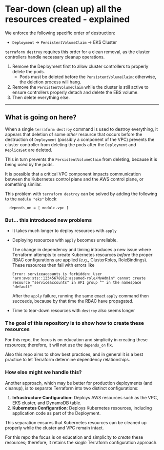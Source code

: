 # Tear-down (clean up) all the resources created - explained


We enforce the following specific order of destruction:
* `Deployment` → `PersistentVolumeClaim` → EKS Cluster

`terraform destroy` requires this order for a clean removal, as the cluster controllers handle necessary cleanup operations.
1. Remove the Deployment first to allow cluster controllers to properly delete the pods.
   - Pods must be deleted before the `PersistentVolumeClaim`; otherwise, the deletion process will hang.
1. Remove the `PersistentVolumeClaim` while the cluster is still active to ensure controllers properly detach and delete the EBS volume.
1. Then delete everything else.

---
## What is going on here?

When a single `terraform destroy` command is used to destroy everything, it appears that deletion of some _other_ resource that occurs before the destruction of `Deployment` (possibly a component of the VPC) prevents the cluster controller from deleting the pods after the `Deployment` and `ReplicaSet` are deleted.

This in turn prevents the `PersistentVolumeClaim` from deleting, because it is being used by the pods.

It is possible that a critical VPC component impacts communication between the Kubernetes control plane and the AWS control plane, or something similar.

This problem with `terraform destroy` can be solved by adding the following to the `module "eks"` block:

```
  depends_on = [ module.vpc ]
```

### But... this introduced new problems

* It takes much longer to deploy resources with `apply`

* Deploying resources with `apply` becomes unreliable. 

  The change in dependency and timing introduces a new issue where Terraform attempts to create Kubernetes resources _before_ the proper RBAC configurations are applied (e.g., ClusterRoles, RoleBindings). These resources then fail with errors like

    ```
    Error: serviceaccounts is forbidden: User "arn:aws:sts::12345678912:assumed-role/MyAdmin" cannot create resource "serviceaccounts" in API group "" in the namespace "default"
    ```

  After the `apply` failure, running the same exact `apply` command then succeeds, because by that time the RBAC have propagated. 

* Time to tear-down resources with `destroy` also seems longer

### The goal of this repository is to show how to create these resources

For this repo, the focus is on education and simplicity in creating these resources; therefore, it will not use the `depends_on` fix.

Also this repo aims to show best practices, and in general it is a best practice to let Terraform determine dependency relationships.

### How else might we handle this?

Another approach, which may be better for production deployments (and cleanup), is to separate Terraform into two distinct configurations:

1. **Infrastructure Configuration:** Deploys AWS resources such as the VPC, EKS cluster, and DynamoDB table.  
2. **Kubernetes Configuration:** Deploys Kubernetes resources, including application code as part of the Deployment.

This separation ensures that Kubernetes resources can be cleaned up properly while the cluster and VPC remain intact.

For this repo the focus is on education and simplicity to _create_ these resources; therefore, it retains the _single_ Terraform configuration approach.